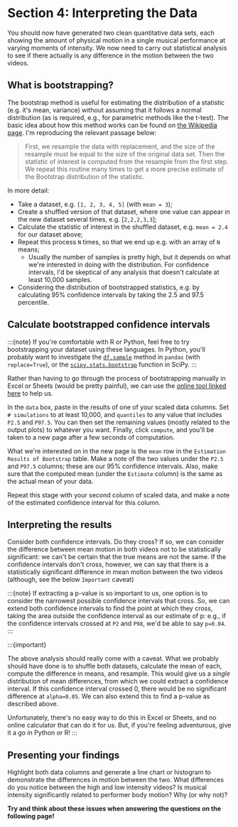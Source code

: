 # Section 4: Interpreting the Data

You should now have generated two clean quantitative data sets, each showing the amount of physical motion in a single musical performance at varying moments of intensity. We now need to carry out statistical analysis to see if there actually is any difference in the motion between the two videos.

## What is bootstrapping?

The bootstrap method is useful for estimating the distribution of a statistic (e.g. it's mean, variance) without assuming that it follows a normal distribution (as is required, e.g., for parametric methods like the t-test). The basic idea about how this method works can be found on [the Wikipedia page](https://en.wikipedia.org/wiki/Bootstrapping_(statistics)#Case_resampling). I'm reproducing the relevant passage below:

> First, we resample the data with replacement, and the size of the resample must be equal to the size of the original data set. Then the statistic of interest is computed from the resample from the first step. We repeat this routine many times to get a more precise estimate of the Bootstrap distribution of the statistic.

In more detail:
- Take a dataset, e.g. `[1, 2, 3, 4, 5]` (with `mean = 3`);
- Create a shuffled version of that dataset, where one value can appear in the new dataset several times, e.g. [`2,2,2,3,3`];
- Calculate the statistic of interest in the shuffled dataset, e.g. `mean = 2.4` for our dataset above;
- Repeat this process `N` times, so that we end up e.g. with an array of `N` means;
  - Usually the number of samples is pretty high, but it depends on what we're interested in doing with the distribution. For confidence intervals, I'd be skeptical of any analysis that doesn't calculate at least 10,000 samples.
- Considering the distribution of bootstrapped statistics, e.g. by calculating 95% confidence intervals by taking the 2.5 and 97.5 percentile.

## Calculate bootstrapped confidence intervals

:::{note}
If you're comfortable with R or Python, feel free to try bootstrapping your dataset using these languages. In Python, you'll probably want to investigate the [`df.sample`](https://pandas.pydata.org/docs/reference/api/pandas.DataFrame.sample.html) method in `pandas` (with `replace=True`), or the [`scipy.stats.bootstrap`](https://docs.scipy.org/doc/scipy/reference/generated/scipy.stats.bootstrap.html) function in SciPy. 
:::

Rather than having to go through the process of bootstrapping manually in Excel or Sheets (would be pretty painful), we can use the [online tool linked here](https://www.wessa.net/rwasp_bootstrapplot1.wasp) to help us.

In the `data` box, paste in the results of one of your scaled data columns. Set `# simulations` to at least 10,000, and `quantiles` to any value that includes `P2.5` and `P97.5`. You can then set the remaining values (mostly related to the output plots) to whatever you want. Finally, click `compute`, and you'll be taken to a new page after a few seconds of computation.

What we're interested on in the new page is the `mean` row in the `Estimation Results of Bootstrap` table. Make a note of the two values under the `P2.5` and `P97.5` columns; these are our 95% confidence intervals. Also, make sure that the computed mean (under the `Estimate` column) is the same as the actual mean of your data.

Repeat this stage with your second column of scaled data, and make a note of the estimated confidence interval for this column.

## Interpreting the results

Consider both confidence intervals. Do they cross? If so, we can consider the difference between mean motion in both videos not to be statistically significant: we can't be certain that the true means are not the same. If the confidence intervals don't cross, however, we can say that there is a statistically significant difference in mean motion between the two videos (although, see the below `Important` caveat)

:::{note}
If extracting a p-value is so important to us, one option is to consider the narrowest possible confidence intervals that cross. So, we can extend both confidence intervals to find the point at which they cross, taking the area outside the confidence interval as our estimate of p: e.g., if the confidence intervals crossed at `P2` and `P98`, we'd be able to say `p=0.04`.
:::

:::{important}

The above analysis should really come with a caveat. What we probably should have done is to shuffle both datasets, calculate the mean of each, compute the difference in means, and resample. This would give us a *single* distribution of mean differences, from which we could extract a confidence interval. If this confidence interval crossed 0, there would be no significant difference at `alpha=0.05`. We can also extend this to find a p-value as described above.

Unfortunately, there's no easy way to do this in Excel or Sheets, and no online calculator that can do it for us. But, if you're feeling adventurous, give it a go in Python or R!
:::

## Presenting your findings

Highlight both data columns and generate a line chart or histogram to demonstrate the differences in motion between the two. What differences do you notice between the high and low intensity videos? Is musical intensity significantly related to performer body motion? Why (or why not)?

**Try and think about these issues when answering the questions on the following page!**